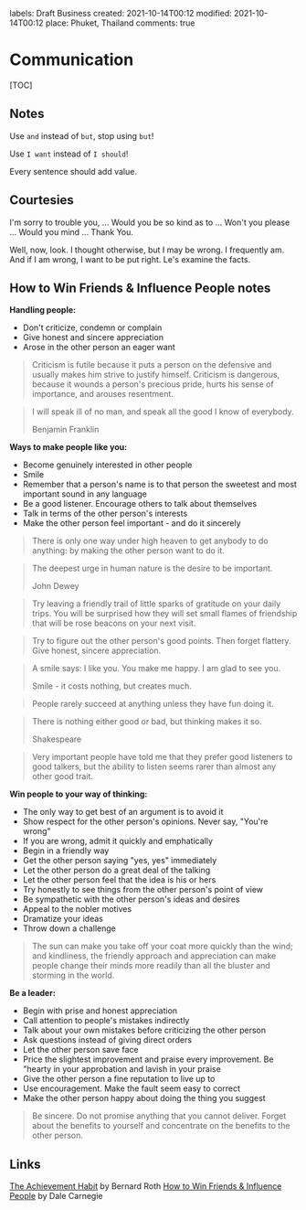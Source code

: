 labels: Draft
        Business
created: 2021-10-14T00:12
modified: 2021-10-14T00:12
place: Phuket, Thailand
comments: true

# Communication

[TOC]

## Notes

Use `and` instead of `but`, stop using `but`!

Use `I want` instead of `I should`!

Every sentence should add value.

## Courtesies

I'm sorry to trouble you, ...
Would you be so kind as to ...
Won't you please ...
Would you mind ...
Thank You.

Well, now, look. I thought otherwise, but I may be wrong. I frequently am. And if I am wrong, I want to be put right. Le's examine the facts.

## How to Win Friends & Influence People notes

**Handling people:**

- Don't criticize, condemn or complain
- Give honest and sincere appreciation
- Arose in the other person an eager want

> Criticism is futile because it puts a person on the defensive and usually makes him strive to justify himself.
> Criticism is dangerous, because it wounds a person's precious pride, hurts his sense of importance, and arouses resentment.

> I will speak ill of no man, and speak all the good I know of everybody.
>
> Benjamin Franklin

**Ways to make people like you:**

- Become genuinely interested in other people
- Smile
- Remember that a person's name is to that person the sweetest and most important sound in any language
- Be a good listener. Encourage others to talk about themselves
- Talk in terms of the other person's interests
- Make the other person feel important - and do it sincerely

> There is only one way under high heaven to get anybody to do anything:
> by making the other person want to do it.

> The deepest urge in human nature is the desire to be important.
>
> John Dewey

> Try leaving a friendly trail of little sparks of gratitude on your daily trips.
> You will be surprised how they will set small flames of friendship that will be rose beacons on your next visit.

> Try to figure out the other person's good points.
> Then forget flattery. Give honest, sincere appreciation.

> A smile says: I like you. You make me happy. I am glad to see you.
>
> Smile - it costs nothing, but creates much.

> People rarely succeed at anything unless they have fun doing it.

> There is nothing either good or bad, but thinking makes it so.
>
> Shakespeare

> Very important people have told me that they prefer good listeners to good talkers,
> but the ability to listen seems rarer than almost any other good trait.

**Win people to your way of thinking:**

- The only way to get best of an argument is to avoid it
- Show respect for the other person's opinions. Never say, "You're wrong"
- If you are wrong, admit it quickly and emphatically
- Begin in a friendly way
- Get the other person saying "yes, yes" immediately
- Let the other person do a great deal of the talking
- Let the other person feel that the idea is his or hers
- Try honestly to see things from the other person's point of view
- Be sympathetic with the other person's ideas and desires
- Appeal to the nobler motives
- Dramatize your ideas
- Throw down a challenge

> The sun can make you take off your coat more quickly than the wind; and kindliness, the friendly approach and appreciation can make people change their minds more readily than all the bluster and storming in the world.

**Be a leader:**

- Begin with prise and honest appreciation
- Call attention to people's mistakes indirectly
- Talk about your own mistakes before criticizing the other person
- Ask questions instead of giving direct orders
- Let the other person save face
- Price the slightest improvement and praise every improvement. Be "hearty in your approbation and lavish in your praise
- Give the other person a fine reputation to live up to
- Use encouragement. Make the fault seem easy to correct
- Make the other person happy about doing the thing you suggest

> Be sincere. Do not promise anything that you cannot deliver. Forget about the benefits to yourself and concentrate on the benefits to the other person.

## Links

[The Achievement Habit](https://www.amazon.com/Achievement-Habit-Wishing-Start-Command/dp/0062356100) by Bernard Roth
[How to Win Friends & Influence People](https://www.amazon.com/How-Win-Friends-Influence-People/dp/0671027034) by Dale Carnegie
